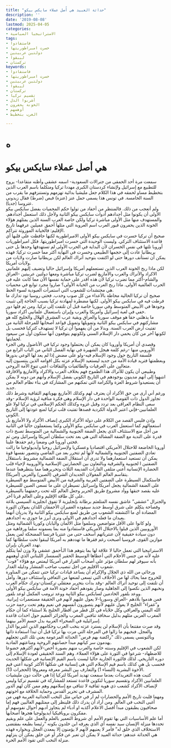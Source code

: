 ```yaml
---
title: "حداثة العبيد هي أًصل عملاء سايكس بيكو"
description: ''
date: '2019-08-08'
lastmod: 2025-04-05
categories:
- الاستراتيجيا السياسية
tags:
- فاستفادوا
- خسرت امبراطوريتها
- دولتين عربيتين
- ليبقوا
- تركستان
keywords:
- فاستفادوا
- خسرت امبراطوريتها
- دولتين عربيتين
- ليبقوا
- تركستان
- تقسيم تركيا
- أشربوا الذل
- الخونة يحفرون
- أوهمهم
- العرب بتخطيط

---
```

# **ه**

# **هي أصل عملاء سايكس بيكو**

سمعت مرة أحد الحمقى من جنرالات السعودية- اسمه عشقي وأظنه متقاعدا- يروج للتطبيع مع إسرائيل ولإنشاء كردستان الكبرى مهددا تركيا ومتكلما باسم العرب الذين بتخطيط مساو لحمقه في هذا الكلام جعل مليشيا بدائية تهزمهم وتستنزفهم ما يقرب من السنة الخامسة. في تونس هذا يسمى حمل عنز (عنزة) فبص (ضرط) فقال زيدوني عتروسا (جديا).  
ولم أتعجب من ذلك. فالمنتظر من أحفاد من تولوا حكم المحميات بفضل سايكس بيكو الأولى أن يكونوا مثل أجدادهم أدوات سايكس بيكو الثانية ولأجل ذلك استعمل أجدادهم. والمستهدف منها مثل الأولى مباشرة تركيا ولكن خاصة العرب السنة الذين يمثلهم هؤلاء الخونة الذين يحفرون قبور العرب اسم العروبة التي مثلها أحمق عميلين عرفهما تاريخ الإقليم: فالخيانة الموروثة تتراكم.  
صحيح أن تركيا خسرت في سايكس بيكو الأولى الامبراطورية لكنها حافظت على قلبها أي قاعدة الاستئناف التركي. وليست الوحيدة التي خسرت امبراطوريتها. فكل امبراطوريات أوروبا تلتها في نفس الخسران لأن البداية في الحرب الأولى لم تستهدفها وحدها بل حتى بريطانيا عادت إلى حجمها الطبيعي وخسرت في النهاية أكثر مما خسرت تركيا: فهذه يمكن أن تستأنف دورها حتى لو اكتفت بتوحيد أتراك العالم لكن بريطانيا صارت ولايات من ولايات أمريكا.  
لكن ماذا ربح الخونة العرب الذين تستعملهم أمريكا وإسرائيل حاليا وتضيف إليهم علمانيي الاكراد والأتراك والعرب والأمازيغ لضرب تركيا مباشرة ومعها دولتين عربيتين -العراق والشام-أكثر مما تضرب تركيا لأن هذه أقدر على حماية نفسها الآن مما كانت عليه في الحرب العالمية الأولى. ماذا ربح العرب من الخيانة الأولى؟ صاروا مجرد توابع في محميات هي محتشدات للشعوب التي استمرأت العبودية لسوء الحظ.  
صحيح أن تركيا الحالية محاطة بالأعداء من كل صوب وحدب. فحتى روسيا تود تدارك ما فرطت فيه في سايكس بيكو الأولى. لكنها مضطرة لمهادنة تركيا بسبب الحاجة إلى تثبيت وجودها في الأبيض المتوسط وفي سوريا خاصة قبل أن تلتفت إلى تركيا. ومن ثم فلها دور خفي في لعبة إسرائيل وأمريكا والعرب وإيران باستعمال علمانيي أكراد سوريا.  
ما يذهلني حقا هو موقف سوريا والعراق وبقية عرب المشرق الهلال والخليج كله هو مشاركتهم في سايكس بيكو الثانية وتمويلها وتمويل قواعد أصحابها للمرحلة الثانية من تفتيت أرض العرب السنة. وبدلا من أن يفهموا أن تركيا لا تستهدف كتركيا فحسب بل لكونها آخر من كان يحمي دار الإسلام السني ولكونهم يتوقعون أنها ستكون أول من سيعود لحمايتها.  
وقصدي أن أمريكا وأوروبا كان يمكن أن يحتملوا وجود تركيا في الأناضول وفي الجزء الأوروبي منها -رغم كلمة هيجل الشهيرة في نهاية الفصل الثاني من الباب الرابع من فلسفة التاريخ حول وجود الإسلام فيه-ولو على مضض إذا لم يعد لها الوعي بدورها وبعظمتها فتريد قيادة الأمة من جديد ليستعيد الإسلام عزته بكل اقوامه الذين ينتسبون إليه متعالين على العرقيات والطائفيات والثقافات أعني تنوع الأمة الروحي.  
وطبيعي أن يكون للأتراك هذا الطموح فهم بخلاف العرب والاكراد والأمازيغ والافارقة انتبهوا إلى أنهم مدينون بوجودهم في التاريخ الكوني بفضل الإسلام وأنهم من دونه لا يمكن أن يستعيدوا شروط العزة والكرامة التي تمكنهم من المشاركة في بناء نظام العالم من جديد.  
ورغم أني أرى من حق الأكراد أن يعترف لهم وكذلك الأمازيغ بهوياتهم الثقافية وشرط ذلك تجاوز الدول ذات القومية الواحدة في دار الإسلام وهي فكرة منافية لرؤية الإسلام -وقد سعى النظام العراقي بعد تردد وقبل غزوه وكذلك الحكم الإسلامي في تركيا لولا غلو العلمانيين-فإني اعتبر الدولة الكردية قصدها تفتيت قلب تركيا لمنع عودتها إلى التاريخ الكوني.  
وإذن فليس القصد من الكلام على دولة الأكراد الكبرى إنصاف الأكراد ولا الأمازيغ بل استعمالهم كما استعمل العرب في سايكس بيكو الأولى وكما يستعملون حاليا في الثانية من أجل منع الاستئناف الذي يجعل الضفة الجنوبية والشمالية من المتوسط تصبح ذات قدرة على الندية مع الضفة المشالة التي هي بعد تحت سلطان أمريكا وإسرائيل ومن ثم فحتى أوروبا في وضعنا رغم حقدها علينا.  
أوروبا الخاضعة للاحتلال الأمريكي اقتصاديا وعسكريا ولإسرائيل روحيا وأيديولوجيا ما زالت تعادي الضفتين الجنوبية والشمالية لأنها لم تتحرر بعد من الماضي وتتصور نفسها قوة يمكن أن تستعيد استعمارهما ولا تدري أن استقلال الضفة الشمالية مشروط باستقلال الضفتين ا لجنوبية والشرقية وبالتعاون بين الحضارتين الإسلامية والأوروبية لإحياء قلب الحضارة الإنسانية أعني متلقى القارات القديمة الثلاث وتحريرهما مما ينتظرهما عندما يتقاسم العالم المغولان الجديدان الشرقي (الصين) والغربي (أمريكا).  
فاستكمال السيطرة على الضفتين الغربية والشرقية من الأبيض المتوسط مع السيطرة على الضفة الشمالية يجعل أمريكا وإسرائيل تسيطران على ما تسعى الصين للسيطرة عليه بقصد خنقها ووأد مشروع طريق الحرير وجعل العالم كله تحت رحمتهما بالسيطرة على كل طاقة الإقليم وعلى العالم قرنا آخر.  
والجنرال “عشقي” عاشق نفسه المتلعثم برطانة بإنجليزية لا تفوق انجليزية السيسي بلاغة وفصاحة يتكلم على شرق أوسط جديد سيقوده الغفيران الأحمقان اللذان يمولان الثورة المضادة أي ما اكتشفته الشعوب من طريق لمنع سايكس بيكو الثانية ولا يدريان أنهما يعيدان ما فعله أجدادهم في الاولى ونرى أبرز ما جوزي به أجدادهم.  
ولو كانوا على الأقل متواضعين وسلموا مثل الالمان واليابان وكوريا الشمالية ومثل الأوروبيين الذين قبلوا بالاحتلال الأمريكي فاستفادوا منه بما يسمونه سلما ورفاهية من دون سيادة حقيقية لأن عنترياتهم أسخف حتى من عنتريا فرنسا المضحكة لمن يعمل موازين القوى. فروسيا أصبحت رغم فقرها ما تهددهم به أمريكا ليبقوا تحت سلطانها كما تهدد العربان بإيران.  
الاستراتيجيا التي تعمل حاليا لا علاقة لها بما يتوهم هذا الـأحمق عشقي ولا وزن لما يتكلم عليه لأنه من جنس الأحلام التي أعطاها الوسيط الحقير السمسار اللبناني الذي أوهمهم بأنه سيوفر لهم سلطان مؤثر على أصحاب القرار في أمريكا ليمتص مع هؤلاء “قوت” شعوب الاقليم من اجل تنصيب صاحب المنشار ودليله الغدار.  
ورجائي من الله ذي الجلال والإكرام أن يساعد قيادات تركيا حتى تتمكن من المناورة للخروج مما يحاك لها من الأحلاف التي تسعى لمنعها من التعافي واستئناف دورها. وآمل أن تلتفت إلى توحيد أتراك العالم -وقد بدأت بتحرير معتقلي تركستان-وترك حكام العرب ونخبهم الذين نكصوا إلى الجاهلية وصار يقودهم أحفاد خونة الأمة في سايكس بيكو الأولى ووعد بلفور الخادمين لسايكس بيكو الثانية ووعد ترومب المكمل لوعد بلفور.  
فمن هدموا بلادهم -العراق وسوريا-لا يعول عليهم لأنهم في الحقيقة مستعمرات إيرانية. و”غفراء” الخليج لا يعول عليهم لأنهم يتصورون أنفسهم في نعيم وهم تحت رحمة حزب الله اليمني والعراقي وكل خلاياه في كل قطر من أقطار الخليج بلا استثناء كما أن حكام المغرب العربي مثلهم بدليل سخافة تنافس المغرب والجزائر العقيم حول احداث قاعدة إسرائيلية في الصحراء الغربية بدل حسم الأمر بينهما.  
وقد صرت مقتنعا بأن الإسلام لن يسترد عزته بنخب العرب وحكامهم الذين أشربوا الذل والعجل. فنخبهم ما زالوا في المرحلة التي مرت بها تركيا قبل أن تبدأ استعادة ذاتها وبالتونسي يسمى ذلك “راكضة بهم فرس” الحداثة المزعومة يعني تلك التي تجعلهم يهدمون سر كيانهم مبدأ حصانتهم الروحية ومناعتهم المادية.  
لكن الشعوب في الإقليم وسنته خاصة والعرب منهم بصورة أخص-لأنهم أكثرهم خضوعا للاضطهاد- شرعوا في الثورة على هؤلاء العملاء. وهم السند الحقيقي لعودة الإسلام إلى دوره التاريخي. لذلك فالثورة الجارية حاليا ليست باسم القيم الإنسانية في شكلها الحديث فحسب بل هي كذلك باسم قيم الإسلام التي هي إنسانية في شكلها الأكثر كونية أعني قيم الأخوة البشرية (النساء 1) والتعارف بين البشر معرفة ومعروفا (الحجرات 13).  
كتبت هذه التغريدات بعدما سمعت تهديد أمريكا لتركيا إذا هي حالت دون مليشيات العلمانيين الأكراد وتقسيم سوريا لتكوين قاعدة تستعد للمشاركة في تقسيم تركيا وليس لإنصاف الأكراد كشعب ذي هوية ثقافية لا تتنافى مع إسلامهم وهم ممن كان لهم الدور المشرف في تحرير القدس وحماية الخلافة مع اخوتهم.  
ومهما قلبت تاريخ الأمم والحضارات لم أر في حياتي مثل النخب الحداثية العربية فهي من أغبى النخب في العالم. ومن أراد أن يدرك ذلك فلينظر إلى ممثليهم الغالبين فهم إما صحافيون يطبقون مبدأ أفصل الاعلام أكذبه او أدباء لم يتجاوز أدبهم أحوال نفوسهم أو مفكرون بروبافيكيا ايديولوجيا هجرها أصحابها.  
أما علم الأساسيات التي بها تقوم الأمم أي شروط التعمير بالعلم والعمل على علم وبقيم تحددها منزلة الإنسان سيد نفسه أي الذي يعرفه ابن خلدون بكونه “رئيسا بطبعه بمقتضى الاستخلاف الذي خلق له” فأمر لا يعنيهم لأنهم لا يؤمنون إلا بمعدن العجل وبخواره فهذه هي الحداثة عندهم: حداثة العبيد لا يمكن أن تعبر عن فكر أو عن خلق يمكن أن ينزلهم منزلة النخب التي تقود الأمم الحرة.

###
